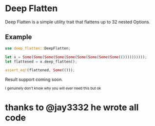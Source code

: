 # Deep Flatten

Deep Flatten is a simple utility trait that flattens up to 32 nested Options.


## Example

```rust
use deep_flatten::DeepFlatten;

let x = Some(Some(Some(Some(Some(Some(Some(Some(Some(())))))))));
let flattened = x.deep_flatten();

assert_eq!(flattened, Some(()));
```

Result support coming soon.

<sub>I genuinely don't know why you will ever need this but ok</sub>

# thanks to @jay3332 he wrote all code 

